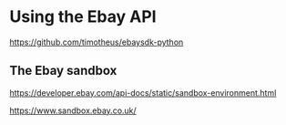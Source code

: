 # Using the Ebay API

<https://github.com/timotheus/ebaysdk-python>

## The Ebay sandbox

<https://developer.ebay.com/api-docs/static/sandbox-environment.html>

<https://www.sandbox.ebay.co.uk/>
